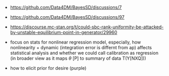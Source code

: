 - https://github.com/Data4DM/BayesSD/discussions/7
- https://github.com/Data4DM/BayesSD/discussions/97
- https://discourse.mc-stan.org/t/could-sbc-rank-uniformity-be-attacked-by-unstable-equilibrium-point-in-generator/29960
- focus on stats for nonlinear regression model, especially, how nonlinearity + dynamic (integration error is differnt from ap) affects statistical analysis and whether we could call calibration as regression (in broader view as it maps $\theta$ [P] to summary of data T(Y[NXQ]))

- how to elicit prior for desire (purple)